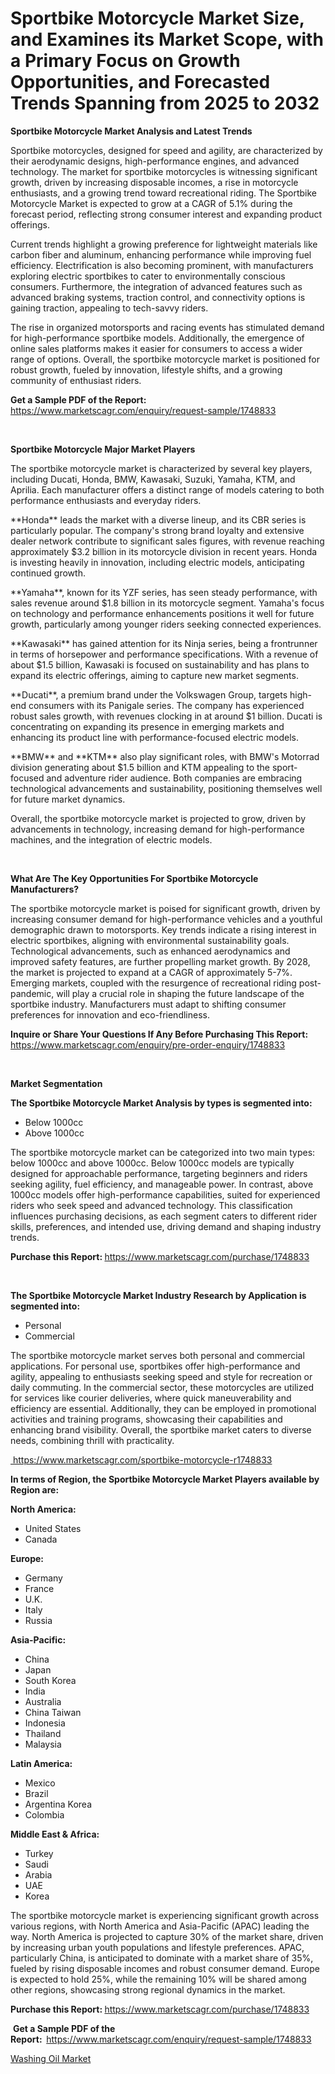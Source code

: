 <p><h1>Sportbike Motorcycle Market Size, and Examines its Market Scope, with a Primary Focus on Growth Opportunities, and Forecasted Trends Spanning from 2025 to 2032</h1></p><p><strong>Sportbike Motorcycle Market Analysis and Latest Trends</strong></p>
<p><p>Sportbike motorcycles, designed for speed and agility, are characterized by their aerodynamic designs, high-performance engines, and advanced technology. The market for sportbike motorcycles is witnessing significant growth, driven by increasing disposable incomes, a rise in motorcycle enthusiasts, and a growing trend toward recreational riding. The Sportbike Motorcycle Market is expected to grow at a CAGR of 5.1% during the forecast period, reflecting strong consumer interest and expanding product offerings.</p><p>Current trends highlight a growing preference for lightweight materials like carbon fiber and aluminum, enhancing performance while improving fuel efficiency. Electrification is also becoming prominent, with manufacturers exploring electric sportbikes to cater to environmentally conscious consumers. Furthermore, the integration of advanced features such as advanced braking systems, traction control, and connectivity options is gaining traction, appealing to tech-savvy riders.</p><p>The rise in organized motorsports and racing events has stimulated demand for high-performance sportbike models. Additionally, the emergence of online sales platforms makes it easier for consumers to access a wider range of options. Overall, the sportbike motorcycle market is positioned for robust growth, fueled by innovation, lifestyle shifts, and a growing community of enthusiast riders.</p></p>
<p><strong>Get a Sample PDF of the Report:&nbsp;</strong> <a href="https://www.marketscagr.com/enquiry/request-sample/1748833?utm_campaign=2482&utm_medium=2&utm_source=Github&utm_content=ia&utm_term=07032025&utm_id=sportbike-motorcycle">https://www.marketscagr.com/enquiry/request-sample/1748833</a></p>
<p>&nbsp;</p>
<p><strong>Sportbike Motorcycle Major Market Players</strong></p>
<p><p>The sportbike motorcycle market is characterized by several key players, including Ducati, Honda, BMW, Kawasaki, Suzuki, Yamaha, KTM, and Aprilia. Each manufacturer offers a distinct range of models catering to both performance enthusiasts and everyday riders.</p><p>**Honda** leads the market with a diverse lineup, and its CBR series is particularly popular. The company's strong brand loyalty and extensive dealer network contribute to significant sales figures, with revenue reaching approximately $3.2 billion in its motorcycle division in recent years. Honda is investing heavily in innovation, including electric models, anticipating continued growth.</p><p>**Yamaha**, known for its YZF series, has seen steady performance, with sales revenue around $1.8 billion in its motorcycle segment. Yamaha's focus on technology and performance enhancements positions it well for future growth, particularly among younger riders seeking connected experiences.</p><p>**Kawasaki** has gained attention for its Ninja series, being a frontrunner in terms of horsepower and performance specifications. With a revenue of about $1.5 billion, Kawasaki is focused on sustainability and has plans to expand its electric offerings, aiming to capture new market segments.</p><p>**Ducati**, a premium brand under the Volkswagen Group, targets high-end consumers with its Panigale series. The company has experienced robust sales growth, with revenues clocking in at around $1 billion. Ducati is concentrating on expanding its presence in emerging markets and enhancing its product line with performance-focused electric models.</p><p>**BMW** and **KTM** also play significant roles, with BMW's Motorrad division generating about $1.5 billion and KTM appealing to the sport-focused and adventure rider audience. Both companies are embracing technological advancements and sustainability, positioning themselves well for future market dynamics.</p><p>Overall, the sportbike motorcycle market is projected to grow, driven by advancements in technology, increasing demand for high-performance machines, and the integration of electric models.</p></p>
<p>&nbsp;</p>
<p><strong>What Are The Key Opportunities For Sportbike Motorcycle Manufacturers?</strong></p>
<p><p>The sportbike motorcycle market is poised for significant growth, driven by increasing consumer demand for high-performance vehicles and a youthful demographic drawn to motorsports. Key trends indicate a rising interest in electric sportbikes, aligning with environmental sustainability goals. Technological advancements, such as enhanced aerodynamics and improved safety features, are further propelling market growth. By 2028, the market is projected to expand at a CAGR of approximately 5-7%. Emerging markets, coupled with the resurgence of recreational riding post-pandemic, will play a crucial role in shaping the future landscape of the sportbike industry. Manufacturers must adapt to shifting consumer preferences for innovation and eco-friendliness.</p></p>
<p><strong>Inquire or Share Your Questions If Any Before Purchasing This Report:</strong> <a href="https://www.marketscagr.com/enquiry/pre-order-enquiry/1748833?utm_campaign=2482&utm_medium=2&utm_source=Github&utm_content=ia&utm_term=07032025&utm_id=sportbike-motorcycle">https://www.marketscagr.com/enquiry/pre-order-enquiry/1748833</a></p>
<p>&nbsp;</p>
<p><strong>Market Segmentation</strong></p>
<p><strong>The Sportbike Motorcycle Market Analysis by types is segmented into:</strong></p>
<p><ul><li>Below 1000cc</li><li>Above 1000cc</li></ul></p>
<p><p>The sportbike motorcycle market can be categorized into two main types: below 1000cc and above 1000cc. Below 1000cc models are typically designed for approachable performance, targeting beginners and riders seeking agility, fuel efficiency, and manageable power. In contrast, above 1000cc models offer high-performance capabilities, suited for experienced riders who seek speed and advanced technology. This classification influences purchasing decisions, as each segment caters to different rider skills, preferences, and intended use, driving demand and shaping industry trends.</p></p>
<p><strong>Purchase this Report:&nbsp;</strong><a href="https://www.marketscagr.com/purchase/1748833?utm_campaign=2482&utm_medium=2&utm_source=Github&utm_content=ia&utm_term=07032025&utm_id=sportbike-motorcycle">https://www.marketscagr.com/purchase/1748833</a></p>
<p>&nbsp;</p>
<p><strong>The Sportbike Motorcycle Market Industry Research by Application is segmented into:</strong></p>
<p><ul><li>Personal</li><li>Commercial</li></ul></p>
<p><p>The sportbike motorcycle market serves both personal and commercial applications. For personal use, sportbikes offer high-performance and agility, appealing to enthusiasts seeking speed and style for recreation or daily commuting. In the commercial sector, these motorcycles are utilized for services like courier deliveries, where quick maneuverability and efficiency are essential. Additionally, they can be employed in promotional activities and training programs, showcasing their capabilities and enhancing brand visibility. Overall, the sportbike market caters to diverse needs, combining thrill with practicality.</p></p>
<p><a href="https://www.marketscagr.com/sportbike-motorcycle-r1748833?utm_campaign=2482&utm_medium=2&utm_source=Github&utm_content=ia&utm_term=07032025&utm_id=sportbike-motorcycle">&nbsp;https://www.marketscagr.com/sportbike-motorcycle-r1748833</a></p>
<p><strong>In terms of Region, the Sportbike Motorcycle Market Players available by Region are:</strong></p>
<p>
    <p> <strong> North America: </strong>
        <ul>
            <li>United States</li>
            <li>Canada</li>
        </ul>
        </p> 
    <p> <strong> Europe: </strong>
        <ul>
            <li>Germany</li>
            <li>France</li>
            <li>U.K.</li>
            <li>Italy</li>
            <li>Russia</li>
        </ul>
        </p> 
    <p> <strong> Asia-Pacific: </strong>
        <ul>
            <li>China</li>
            <li>Japan</li>
            <li>South Korea</li>
            <li>India</li>
            <li>Australia</li>
            <li>China Taiwan</li>
            <li>Indonesia</li>
            <li>Thailand</li>
            <li>Malaysia</li>
        </ul>
        </p> 
    <p> <strong> Latin America: </strong>
        <ul>
            <li>Mexico</li>
            <li>Brazil</li>
            <li>Argentina Korea</li>
            <li>Colombia</li>
        </ul>
        </p> 
    <p> <strong> Middle East & Africa: </strong>
        <ul>
            <li>Turkey</li>
            <li>Saudi</li>
            <li>Arabia</li>
            <li>UAE</li>
            <li>Korea</li>
        </ul>
    </p>
    </p>
<p><p>The sportbike motorcycle market is experiencing significant growth across various regions, with North America and Asia-Pacific (APAC) leading the way. North America is projected to capture 30% of the market share, driven by increasing urban youth populations and lifestyle preferences. APAC, particularly China, is anticipated to dominate with a market share of 35%, fueled by rising disposable incomes and robust consumer demand. Europe is expected to hold 25%, while the remaining 10% will be shared among other regions, showcasing strong regional dynamics in the market.</p></p>
<p><strong>Purchase this Report: </strong><a href="https://www.marketscagr.com/purchase/1748833?utm_campaign=2482&utm_medium=2&utm_source=Github&utm_content=ia&utm_term=07032025&utm_id=sportbike-motorcycle">https://www.marketscagr.com/purchase/1748833</a></p>
<p>&nbsp;<strong>Get a Sample PDF of the Report:&nbsp;&nbsp;</strong><a href="https://www.marketscagr.com/enquiry/request-sample/1748833?utm_campaign=2482&utm_medium=2&utm_source=Github&utm_content=ia&utm_term=07032025&utm_id=sportbike-motorcycle">https://www.marketscagr.com/enquiry/request-sample/1748833</a></p>
<p><strong></strong></p>
<p><p><a href="https://github.com/hartsockdonnette82/Market-Research-Report-List-1/blob/main/washing-oil-market.md?utm_campaign=2482&utm_medium=2&utm_source=Github&utm_content=ia&utm_term=07032025&utm_id=sportbike-motorcycle">Washing Oil Market</a></p></p>